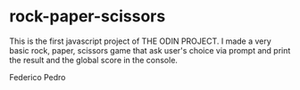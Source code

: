 # rock-paper-scissors

This is the first javascript project of THE ODIN PROJECT. I made a very basic rock, paper, scissors game that ask user's choice via prompt and print the result and the global score in the console.

Federico Pedro 